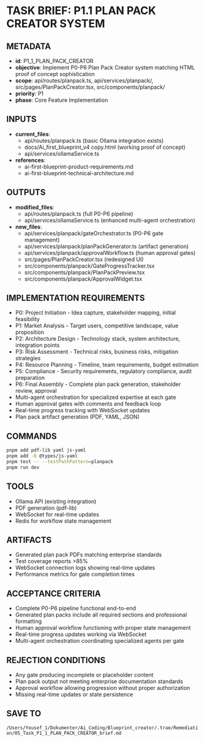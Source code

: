 # TASK BRIEF: P1.1 PLAN PACK CREATOR SYSTEM

## METADATA
- **id**: P1_1_PLAN_PACK_CREATOR
- **objective**: Implement P0-P6 Plan Pack Creator system matching HTML proof of concept sophistication
- **scope**: api/routes/planpack.ts, api/services/planpack/, src/pages/PlanPackCreator.tsx, src/components/planpack/
- **priority**: P1
- **phase**: Core Feature Implementation

## INPUTS
- **current_files**:
  - api/routes/planpack.ts (basic Ollama integration exists)
  - docs/Ai_first_blueprint_v4 copy.html (working proof of concept)
  - api/services/ollamaService.ts
- **references**:
  - ai-first-blueprint-product-requirements.md
  - ai-first-blueprint-technical-architecture.md

## OUTPUTS
- **modified_files**:
  - api/routes/planpack.ts (full P0-P6 pipeline)
  - api/services/ollamaService.ts (enhanced multi-agent orchestration)
- **new_files**:
  - api/services/planpack/gateOrchestrator.ts (P0-P6 gate management)
  - api/services/planpack/planPackGenerator.ts (artifact generation)
  - api/services/planpack/approvalWorkflow.ts (human approval gates)
  - src/pages/PlanPackCreator.tsx (redesigned UI)
  - src/components/planpack/GateProgressTracker.tsx
  - src/components/planpack/PlanPackPreview.tsx
  - src/components/planpack/ApprovalWidget.tsx

## IMPLEMENTATION REQUIREMENTS
- P0: Project Initiation - Idea capture, stakeholder mapping, initial feasibility
- P1: Market Analysis - Target users, competitive landscape, value proposition
- P2: Architecture Design - Technology stack, system architecture, integration points
- P3: Risk Assessment - Technical risks, business risks, mitigation strategies
- P4: Resource Planning - Timeline, team requirements, budget estimation
- P5: Compliance - Security requirements, regulatory compliance, audit preparation
- P6: Final Assembly - Complete plan pack generation, stakeholder review, approval
- Multi-agent orchestration for specialized expertise at each gate
- Human approval gates with comments and feedback loop
- Real-time progress tracking with WebSocket updates
- Plan pack artifact generation (PDF, YAML, JSON)

## COMMANDS
```bash
pnpm add pdf-lib yaml js-yaml
pnpm add -D @types/js-yaml
pnpm test -- --testPathPattern=planpack
pnpm run dev
```

## TOOLS
- Ollama API (existing integration)
- PDF generation (pdf-lib)
- WebSocket for real-time updates
- Redis for workflow state management

## ARTIFACTS
- Generated plan pack PDFs matching enterprise standards
- Test coverage reports >85%
- WebSocket connection logs showing real-time updates
- Performance metrics for gate completion times

## ACCEPTANCE CRITERIA
- Complete P0-P6 pipeline functional end-to-end
- Generated plan packs include all required sections and professional formatting
- Human approval workflow functioning with proper state management
- Real-time progress updates working via WebSocket
- Multi-agent orchestration coordinating specialized agents per gate

## REJECTION CONDITIONS
- Any gate producing incomplete or placeholder content
- Plan pack output not meeting enterprise documentation standards
- Approval workflow allowing progression without proper authorization
- Missing real-time updates or state persistence

## SAVE TO
`/Users/Yousef_1/Dokumenter/Ai_Coding/Blueprint_creator/.trae/Remediation/05_Task_P1_1_PLAN_PACK_CREATOR_brief.md`